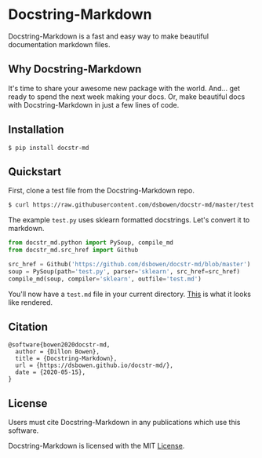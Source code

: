 # Docstring-Markdown

Docstring-Markdown is a fast and easy way to make beautiful documentation markdown files.

## Why Docstring-Markdown

It's time to share your awesome new package with the world. And... get ready to spend the next week making your docs. Or, make beautiful docs with Docstring-Markdown in just a few lines of code.

## Installation

```
$ pip install docstr-md
```

## Quickstart

First, clone a test file from the Docstring-Markdown repo.

```bash
$ curl https://raw.githubusercontent.com/dsbowen/docstr-md/master/test.py --output test.py
```

The example `test.py` uses sklearn formatted docstrings. Let's convert it to markdown.

```python
from docstr_md.python import PySoup, compile_md
from docstr_md.src_href import Github

src_href = Github('https://github.com/dsbowen/docstr-md/blob/master')
soup = PySoup(path='test.py', parser='sklearn', src_href=src_href)
compile_md(soup, compiler='sklearn', outfile='test.md')
```

You'll now have a `test.md` file in your current directory. [This](test.md) is what it looks like rendered.

## Citation

```
@software{bowen2020docstr-md,
  author = {Dillon Bowen},
  title = {Docstring-Markdown},
  url = {https://dsbowen.github.io/docstr-md/},
  date = {2020-05-15},
}
```

## License

Users must cite Docstring-Markdown in any publications which use this software.

Docstring-Markdown is licensed with the MIT [License](https://github.com/dsbowen/docstr-md/blob/master/LICENSE).